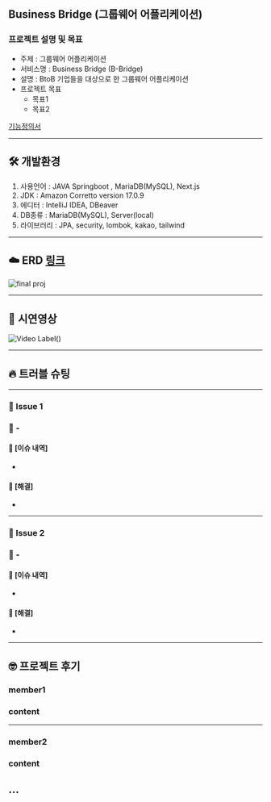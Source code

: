 ## Business Bridge (그룹웨어 어플리케이션)

### 프로젝트 설명 및 목표

- 주제 : 그룹웨어 어플리케이션
- 서비스명 : Business Bridge (B-Bridge)
- 설명 : BtoB 기업들을 대상으로 한 그룹웨어 어플리케이션
- 프로젝트 목표
  - 목표1
  - 목표2


[기능정의서](https://docs.google.com/document/d/1SKN7oiC1O_MHYZi1-Es0j824DlkDqaOjctQWCsYJvlA/edit)

---

## 🛠 개발환경

1. 사용언어 : JAVA Springboot , MariaDB(MySQL), Next.js
2. JDK : Amazon Corretto version 17.0.9
3. 에디터 : IntelliJ IDEA, DBeaver
4. DB종류 : MariaDB(MySQL), Server(local)
5. 라이브러리 : JPA, security, lombok, kakao, tailwind


---

## ☁️ ERD [링크](https://www.erdcloud.com/d/W2PGGGb4JJoaH84KY)

![final proj](https://github.com/TheBestofBest/FinalProj_BusinessBridge/assets/144447216/40b05ee7-c1c1-4979-942a-e5986e41153e)




---

## 👀 시연영상

![Video Label]()()

---

## 🔥 트러블 슈팅

---

### 🚨 Issue 1
### 🚧 -


#### 💭 [이슈 내역]

-


#### 🚥 [해결]

-

---

### 🚨 Issue 2
### 🚧 -

#### 💭 [이슈 내역]

-

#### 🚥 [해결]

-

---

## 🤓 프로젝트 후기

### member1
### content

---

### member2
### content
...
---
